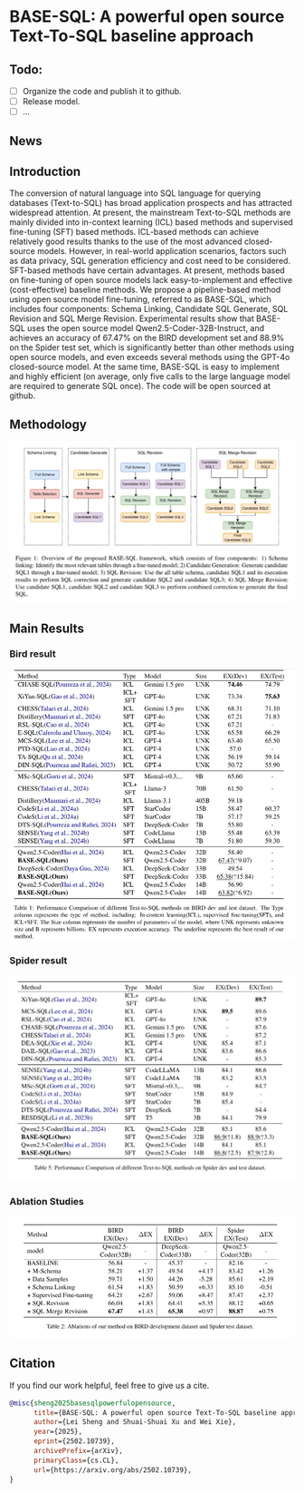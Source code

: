 # BASE-SQL: A powerful open source Text-To-SQL baseline approach

## Todo:
- [ ] Organize the code and publish it to github.
- [ ] Release model.
- [ ] ...

## News


## Introduction

The conversion of natural language into SQL language for querying databases (Text-to-SQL) 
has broad application prospects and has attracted widespread attention. At present, 
the mainstream Text-to-SQL methods are mainly divided into in-context learning (ICL) based methods 
and supervised fine-tuning (SFT) based methods. ICL-based methods can achieve relatively good results 
thanks to the use of the most advanced closed-source models. However, in real-world application scenarios,
factors such as data privacy, SQL generation efficiency and cost need to be considered. 
SFT-based methods have certain advantages. At present, methods based on fine-tuning of open source models 
lack easy-to-implement and effective (cost-effective) baseline methods. We propose a pipeline-based 
method using open source model fine-tuning, referred to as BASE-SQL, which includes four components: 
Schema Linking, Candidate SQL Generate, SQL Revision and SQL Merge Revision. 
Experimental results show that BASE-SQL uses the open source model Qwen2.5-Coder-32B-Instruct,
and achieves an accuracy of 67.47% on the BIRD development set and 88.9% on the Spider test set, 
which is significantly better than other methods using open source models, 
and even exceeds several methods using the GPT-4o closed-source model. 
At the same time, BASE-SQL is easy to implement and highly 
efficient (on average, only five calls to the large language model are required to generate SQL once). 
The code will be open sourced at github.

## Methodology

![base_sql](./image/base_sql.jpg)

## Main Results

### Bird result

![bird_result](./image/main_result_bird.jpg)


### Spider result

![base_sql](./image/main_result_spider.jpg)

### Ablation Studies

![base_sql](./image/ablations_result.jpg)


## Citation
If you find our work helpful, feel free to give us a cite.
```bibtex
@misc{sheng2025basesqlpowerfulopensource,
      title={BASE-SQL: A powerful open source Text-To-SQL baseline approach}, 
      author={Lei Sheng and Shuai-Shuai Xu and Wei Xie},
      year={2025},
      eprint={2502.10739},
      archivePrefix={arXiv},
      primaryClass={cs.CL},
      url={https://arxiv.org/abs/2502.10739}, 
}
```
